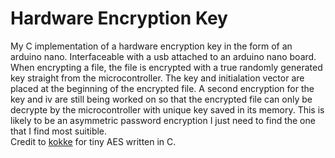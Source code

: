 # Hardware Encryption Key
My C implementation of a hardware encryption key in the form of an arduino nano. Interfaceable with
a usb attached to an arduino nano board. When encrypting a file, the file is encrypted with a true randomly generated key straight from the microcontroller. The key and initialation vector are placed at the beginning of the encrypted file. A second encryption for the key and iv are still being worked on so that the encrypted file can only be decrypte by the microcontroller with unique key saved in its memory. This is likely to be an asymmetric password encryption I just need to find the one that I find most suitible.  
Credit to [kokke][1] for tiny AES written in C.

[1]: https://github.com/kokke/tiny-AES-c